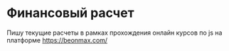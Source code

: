 # Финансовый расчет

Пишу текущие расчеты в рамках прохождения онлайн курсов по js на платформе https://beonmax.com/
